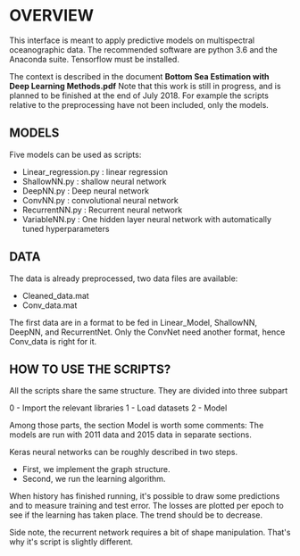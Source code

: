 # OVERVIEW

This interface is meant to apply predictive models
on multispectral oceanographic data.
The recommended software are python 3.6 and the Anaconda suite.
Tensorflow must be installed.

The context is described in the document **Bottom Sea Estimation with Deep Learning Methods.pdf**
Note that this work is still in progress, and is planned to be finished at the end of July 2018.
For example the scripts relative to the preprocessing have not been included, only the models.

## MODELS
Five models can be used as scripts:

- Linear_regression.py : linear regression
- ShallowNN.py : shallow neural network
- DeepNN.py : Deep neural network
- ConvNN.py : convolutional neural network
- RecurrentNN.py : Recurrent neural network
- VariableNN.py : One hidden layer neural network with automatically tuned hyperparameters

## DATA
The data is already preprocessed, two data files are available:
- Cleaned_data.mat
- Conv_data.mat

The first data are in a format to be fed in Linear_Model, ShallowNN, DeepNN, and RecurrentNet. Only the ConvNet need another format, hence Conv_data is right
for it.

## HOW TO USE THE SCRIPTS?
All the scripts share the same structure. They are divided into three subpart

0 - Import the relevant libraries
1 - Load datasets
2 - Model

Among those parts, the section Model is worth some comments:
The models are run with 2011 data and 2015 data
in separate sections.

Keras neural networks can be roughly described in two steps.
- First, we implement the graph structure.
- Second, we run the learning algorithm.

When history has finished running, it's possible to draw some predictions
and to measure training and test error.
The losses are plotted per epoch to see if the learning has taken place. The trend should be to decrease.

Side note, the recurrent network requires a bit of shape manipulation.
That's why it's script is slightly different.
